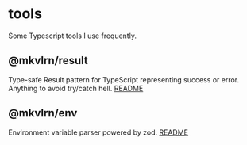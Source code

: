 # tools

Some Typescript tools I use frequently.

## @mkvlrn/result

Type-safe Result pattern for TypeScript representing success or error. Anything to avoid try/catch hell. [README](./packages/result/README.md)

## @mkvlrn/env

Environment variable parser powered by zod. [README](./packages/env/README.md)
